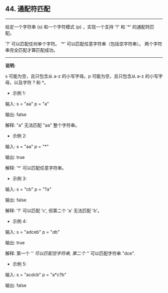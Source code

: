 ## 44. 通配符匹配

---

给定一个字符串 (s) 和一个字符模式 (p) ，实现一个支持 '?' 和 '*' 的通配符匹配。

'?' 可以匹配任何单个字符。
'*' 可以匹配任意字符串（包括空字符串）。
两个字符串完全匹配才算匹配成功。

---

**说明:**

s 可能为空，且只包含从 a-z 的小写字母。p 可能为空，且只包含从 a-z 的小写字母，以及字符 ? 和 *。

- 示例 1:

输入:
s = "aa"
p = "a"

输出: false

解释: "a" 无法匹配 "aa" 整个字符串。

- 示例 2:

输入:
s = "aa"
p = "*"

输出: true

解释: '*' 可以匹配任意字符串。

- 示例 3:

输入:
s = "cb"
p = "?a"

输出: false

解释: '?' 可以匹配 'c', 但第二个 'a' 无法匹配 'b'。

- 示例 4:

输入:
s = "adceb"
p = "*a*b"

输出: true

解释: 第一个 '*' 可以匹配空字符串, 第二个 '*' 可以匹配字符串 "dce".

- 示例 5:

输入:
s = "acdcb"
p = "a*c?b"

输出: false


